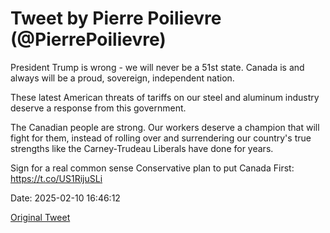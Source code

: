 # Tweet by Pierre Poilievre (@PierrePoilievre)

President Trump is wrong - we will never be a 51st state. Canada is and always will be a proud, sovereign, independent nation.

These latest American threats of tariffs on our steel and aluminum industry deserve a response from this government.

The Canadian people are strong. Our workers deserve a champion that will fight for them, instead of rolling over and surrendering our country's true strengths like the Carney-Trudeau Liberals have done for years.

Sign for a real common sense Conservative plan to put Canada First: https://t.co/US1RijuSLi

Date: 2025-02-10 16:46:12

[Original Tweet](https://x.com/PierrePoilievre/status/1888992878753693713)
